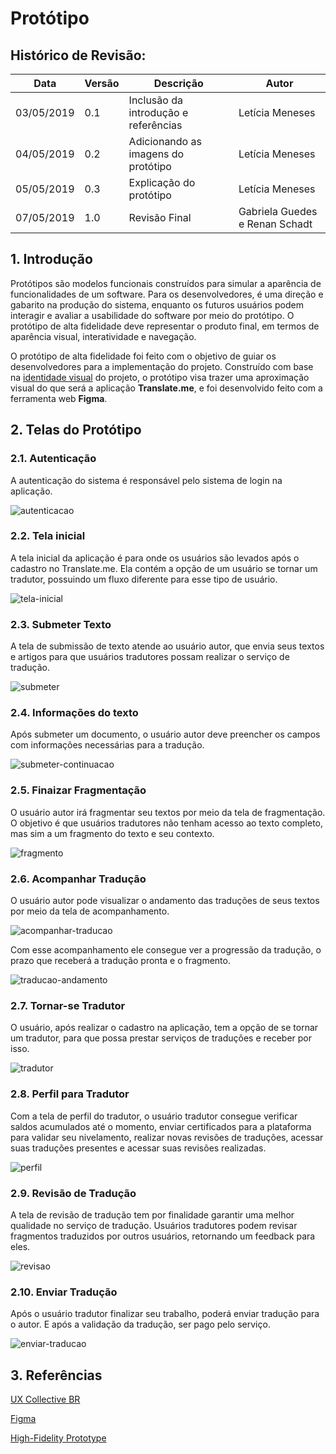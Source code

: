 # Protótipo

## Histórico de Revisão:
| Data | Versão | Descrição | Autor |
|---|---|---|---|
| 03/05/2019 | 0.1 | Inclusão da introdução e referências | Letícia Meneses |
| 04/05/2019 | 0.2 | Adicionando as imagens do protótipo | Letícia Meneses |
| 05/05/2019 | 0.3 | Explicação do protótipo | Letícia Meneses |
| 07/05/2019 | 1.0 | Revisão Final | Gabriela Guedes e Renan Schadt |


## 1. Introdução
Protótipos são modelos funcionais construídos para simular a aparência de funcionalidades de um software. Para os desenvolvedores, é uma direção e gabarito na produção do sistema, enquanto os futuros usuários podem interagir e avaliar a usabilidade do software por meio do protótipo. O protótipo de alta fidelidade deve representar o produto final, em termos de aparência visual, interatividade e navegação.

O protótipo de alta fidelidade foi feito com o objetivo de guiar os desenvolvedores para a implementação do projeto. Construído com base na [identidade visual](../../documentos/projeto/identidade_visual.md) do projeto, o protótipo visa trazer uma aproximação visual do que será a aplicação **Translate.me**, e foi desenvolvido feito com a ferramenta web **Figma**.

## 2. Telas do Protótipo

### 2.1. Autenticação
A autenticação do sistema é responsável pelo sistema de login na aplicação.

![autenticacao](../../assets/prototipo/autenticacao.png)

### 2.2. Tela inicial
A tela inicial da aplicação é para onde os usuários são levados após o cadastro no Translate.me. Ela contém a opção de um usuário se tornar um tradutor, possuindo um fluxo diferente para esse tipo de usuário.

![tela-inicial](../../assets/prototipo/tradutor_fluxo.png)

### 2.3. Submeter Texto
A tela de submissão de texto atende ao usuário autor, que envia seus textos e artigos para que usuários tradutores possam realizar o serviço de tradução.

![submeter](../../assets/prototipo/submeter.png)

### 2.4. Informações do texto
Após submeter um documento, o usuário autor deve preencher os campos com informações necessárias para a tradução.

![submeter-continuacao](../../assets/prototipo/submissao_continua.png)

### 2.5. Finaizar Fragmentação
O usuário autor irá fragmentar seu textos por meio da tela de fragmentação. O objetivo é que usuários tradutores não tenham acesso ao texto completo, mas sim a um fragmento do texto e seu contexto.

![fragmento](../../assets/prototipo/fragmento.png)

### 2.6. Acompanhar Tradução
O usuário autor pode visualizar o andamento das traduções de seus textos por meio da tela de acompanhamento.

![acompanhar-traducao](../../assets/prototipo/acompanha.png)

Com esse acompanhamento ele consegue ver a progressão da tradução, o prazo que receberá a tradução pronta e o fragmento.

![traducao-andamento](../../assets/prototipo/traducao_andamento.png)

### 2.7. Tornar-se Tradutor
O usuário, após realizar o cadastro na aplicação, tem a opção de se tornar um tradutor, para que possa prestar serviços de traduções e receber por isso.

![tradutor](../../assets/prototipo/inicial.png)

### 2.8. Perfil para Tradutor
Com a tela de perfil do tradutor, o usuário tradutor consegue verificar saldos acumulados até o momento, enviar certificados para a plataforma para validar seu nivelamento, realizar novas revisões de traduções, acessar suas traduções presentes e acessar suas revisões realizadas.

![perfil](../../assets/prototipo/perfil.png)

### 2.9. Revisão de Tradução
A tela de revisão de tradução tem por finalidade garantir uma melhor qualidade no serviço de tradução. Usuários tradutores podem revisar fragmentos traduzidos por outros usuários, retornando um feedback para eles.

![revisao](../../assets/prototipo/revisao.png)

### 2.10. Enviar Tradução
Após o usuário tradutor finalizar seu trabalho, poderá enviar tradução para o autor. E após a validação da tradução, ser pago pelo serviço.

![enviar-traducao](../../assets/prototipo/enviar_traducao.png)

## 3. Referências
[UX Collective BR](https://brasil.uxdesign.cc/uma-r%C3%A1pido-estudo-de-prototipagem-81a1b300471b)

[Figma](https://www.figma.com/)

[High-Fidelity Prototype](https://www.usability.gov/what-and-why/glossary/high-fidelity-prototype.html)
